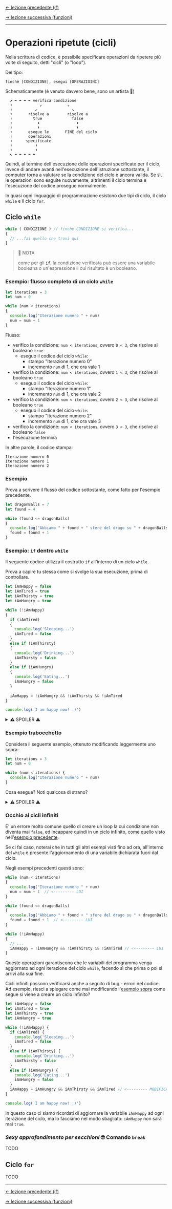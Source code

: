 [<- lezione precedente (if)](./30_if.md)

[-> lezione successiva (funzioni)](./50_funzioni.md)
____

# Operazioni ripetute (cicli)

Nella scrittura di codice, è possibile specificare operazioni da ripetere più volte di seguito, detti "cicli" (o "loop").

Del tipo:

```
finchè [CONDIZIONE], esegui [OPERAZIOINI]
```

Schematicamente (è venuto davvero bene, sono un artista 🎨)

```
  ↗️ ➡️ ➡️ ➡️ ➡️ verifica condizione
  ⬆            ↙️           ↘️
  ⬆️          ↙️               ↘️
  ⬆️       risolve a        risolve a
  ⬆️         true             false
  ⬆️           ⬇️                ⬇️
  ⬆️           ⬇️                ⬇️
  ⬆️       esegue le       FINE del ciclo
  ⬆️       operazioni
  ⬆️      specificate
  ⬆️          ⬇️
  ⬆️          ⬇️
  ↖️ ⬅️ ⬅️ ⬅️ ⬅️ ⬅️
```

Quindi, al termine dell'esecuzione delle operazioni specificate per il ciclo, invece di andare avanti nell'esecuzione
dell'istruzione sottostante, il computer torna a valutare se la condizione del ciclo è ancora valida. Se sì, le operazioni
sono esguite nuovamente, altrimenti il ciclo termina e l'esecuzione del codice prosegue normalmente.


In quasi ogni linguaggio di programmazione esistono due tipi di ciclo, il ciclo `while` e il ciclo `for`.

## Ciclo `while`

```javascript
while ( CONDIZIONE ) // finchè CONDIZIONE si verifica...
{
  // ...fai quello che trovi qui
}
```

> 🔎 NOTA
> 
> come per gli [`if`](./30_if.md), la condizione verificata può essere una variabile booleana o un'espressione
> il cui risultato è un booleano.

### Esempio: flusso completo di un ciclo `while`

```javascript
let iterations = 3
let num = 0

while (num < iterations)
{
  console.log("Iterazione numero " + num)
  num = num + 1
}
```

Flusso:
  - verifico la condizione: `num < iterations`, ovvero `0 < 3`, che risolve al booleano `true`
    - eseguo il codice del ciclo `while`:
      - stampo  "Iterazione numero 0"
      - incremento `num` di 1, che ora vale 1
  - verifico la condizione: `num < iterations`, ovvero `1 < 3`, che risolve al booleano `true`
    - eseguo il codice del ciclo `while`:
      - stampo  "Iterazione numero 1"
      - incremento `num` di 1, che ora vale 2
  - verifico la condizione: `num < iterations`, ovvero `2 < 3`, che risolve al booleano `true`
    - eseguo il codice del ciclo `while`:
      - stampo  "Iterazione numero 2"
      - incremento `num` di 1, che ora vale 3
  - verifico la condizione: `num < iterations`, ovvero `3 < 3`, che risolve al booleano `false`
  - l'esecuzione termina

In altre parole, il codice stampa:

```
Iterazione numero 0
Iterazione numero 1
Iterazione numero 2
```

### Esempio

Prova a scrivere il flusso del codice sottostante, come fatto per l'esempio precedente.

```javascript
let dragonBalls = 7
let found = 4

while (found <= dragonBalls)
{
  console.log("Abbiamo " + found + " sfere del drago su " + dragonBalls)
  found = found + 1
}
```

### Esempio: `if` dentro `while`

Il seguente codice utilizza il costrutto `if` all'interno di un ciclo `while`.

Prova a capire tu stessa come si svolge la sua esecuzione, prima di controllare.

```javascript
let iAmHappy = false
let iAmTired = true
let iAmThirsty = true
let iAmHungry = true

while (!iAmHappy)
{
  if (iAmTired)
  {
    console.log('Sleeping...')
    iAmTired = false
  }
  else if (iAmThirsty)
  {
    console.log('Drinking...')
    iAmThirsty = false
  }
  else if (iAmHungry)
  {
    console.log('Eating...')
    iAmHungry = false
  }
  
  iAmHappy = !iAmHungry && !iAmThirsty && !iAmTired
}

console.log('I am happy now! :)')
```

<details>
  <summary>⚠️ SPOILER ⚠️</summary>

Il codice stampa:

```
Sleeping...
Drinking...
Eating...
I am happy now! :)
```

Il flusso è il seguente:
- valuto la condizione del while: `!iAmHappy` è uguale a `true`,
quindi entro nel loop ([ricorda](./20_variabili.md#booleani) che `!` è il NOT logico)
  - trovo un costrutto [`if ... else if ... `](./30_if.md#controllare-più-condizioni-alternative).
  - valuto la condizione del primo `if`, ovvero `iAmTired`, che è `true`, quindi eseguo il codice corrispondente
    - stampo "Sleeping..."
    - aggiorno `iAmTired` a `false`
  - esco dall' `if ... else if ...`
  - eseguo l'operazione successiva: `iAmHappy = !iAmHungry && !iAmThirsty && !iAmTired`
  che è uguale a `iAmHappy = true && false && false`, qunidi il valore di `iAmHappy` rimane `false`.
  [Ricorda](./20_variabili.md#booleani) che `&&` indica l'AND logico.
- valuto la condizione del while: : `!iAmHappy` è uguale a `true`
  - valuto la condizione del primo `if`, che è `false`, quindi passo all'`else if` successivo
  - valuto la condizione del primo `else if`, che è `true`, quindi ne eseguo il codice
    - stampo "Drinking..."
    - aggiorno `iAmThirsty` a `false`
  - esco dall' `if ... else if ...`
  - eseguo l'operazione successiva: `iAmHappy = !iAmHungry && !iAmThirsty && !iAmTired`,
  che è uguale a `iAmHappy = true && true && false`, qunidi `iAmHappy` rimane `false`.
- valuto la condizione del while: : `!iAmHappy` è uguale a `true`
  - valuto la condizione del primo `if`, che è `false`
  - valuto la condizione del primo `else if`, che è `false`
  - valuto la condizione del secondo `else if`, che è `true`, quindi ne eseguo il codice
    - stampo "Eating..."
    - aggiorno `iAmHungry` a `false`
  - esco dall' `if ... else if ...`
  - eseguo l'operazione successiva: `iAmHappy = !iAmHungry && !iAmThirsty && !iAmTired`,
  che è uguale a `iAmHappy = true && true && true`, qunidi `iAmHappy` diventa `true`.
- valuto la condizione del while: : `!iAmHappy` è uguale a `false`, quindi esco dal ciclo `while`
- stampo "I am happy now! :)" Alla fine per essere felici basta poco si direbbe 🧘
</details>

### Esempio trabocchetto

Considera il seguente esempio, ottenuto modificando leggermente uno sopra:

```javascript
let iterations = 3
let num = 0

while (num < iterations) {
  console.log("Iterazione numero " + num)
}
```

Cosa esegue? Noti qualcosa di strano?

<details>
  <summary>⚠️ SPOILER ⚠️</summary>

La condizione del ciclo `while`, `num < iterations`, non sarà mai `false`,
qundi rimaniamo bloccati nel ciclo indefinitivamente!

Quando questo si verifica, il nostro programma muore male 💀, spesso accompagnato da un
pesante rallentamento dell'intero computer su cui il codice sta girando.

Per farla semplice: il computer continua ad eseguire le operazioni specificate all'interno del ciclo
indefinitivamnete, il che monopolizza le risorse, e manda in crush l'intero sistema.

Occhio a non cadere in cicli infiniti!

</details>

### Occhio ai cicli infiniti

E' un errore molto comune quello di creare un loop la cui condizione non diventa mai `false`,
ed incappare quindi in un ciclo infinito, come quello visto nell'[esempio precedente](#esempio-trabocchetto).

Se ci fai caso, noterai che in tutti gli altri esempi visti fino ad ora, all'interno del `while` è presente
l'aggiornamento di una variabile dichiarata fuori dal ciclo.

Negli esempi precedenti questi sono:

```javascript
while (num < iterations)
{
  console.log("Iterazione numero " + num)
  num = num + 1  // <--------- LUI
}
```

```javascript
while (found <= dragonBalls)
{
  console.log("Abbiamo " + found + " sfere del drago su " + dragonBalls)
  found = found + 1  // <--------- LUI
}
```

```javascript
while (!iAmHappy)
{
  // ...
  iAmHappy = !iAmHungry && !iAmThirsty && !iAmTired // <--------- LUI
}
```

Queste operazioni garantiscono che le variabili del programma venga aggiornato ad ogni iterazione del ciclo
`while`, facendo sì che prima o poi si arrivi alla sua fine.

Cicli infiniti possono verificarsi anche a seguito di bug - errori nel codice.
Ad esempio, riesci a spiegare come mai modificando l'[esempio sopra](#esempio-if-dentro-while) come segue si viene a
creare un ciclo infinito?

```javascript
let iAmHappy = false
let iAmTired = true
let iAmThirsty = true
let iAmHungry = true

while (!iAmHappy) {
  if (iAmTired) {
    console.log('Sleeping...')
    iAmTired = false
  }
  else if (iAmThirsty) {
    console.log('Drinking...')
    iAmThirsty = false
  }
  else if (iAmHungry) {
    console.log('Eating...')
    iAmHungry = false
  }
  iAmHappy = iAmHungry && iAmThirsty && iAmTired // <--------- MODIFICATO SOLO QUESTA ISTRUZIONE
}

console.log('I am happy now! :)')
```

In questo caso ci siamo ricordati di aggiornare la variabile `iAmHappy` ad ogni iterazione del ciclo,
ma lo facciamo nel modo sbagliato: `iAmHappy` non sarà mai `true`.

### *Sexy approfondimento per secchioni* 🤓 Comando `break`

TODO

## Ciclo `for`

TODO

____

[<- lezione precedente (if)](./30_if.md)

[-> lezione successiva (funzioni)](./50_funzioni.md)